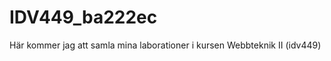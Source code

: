 IDV449_ba222ec
==============

Här kommer jag att samla mina laborationer i kursen Webbteknik II (idv449)
